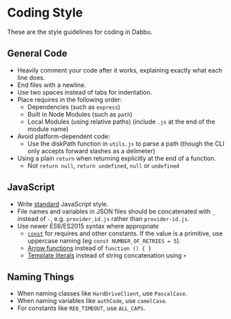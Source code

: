 # Coding Style

These are the style guidelines for coding in Dabbu.

## General Code

- Heavily comment your code after it works, explaining exactly what each line does.
- End files with a newline.
- Use two spaces instead of tabs for indentation.
- Place requires in the following order:
  - Dependencies (such as `express`)
  - Built in Node Modules (such as `path`)
  - Local Modules (using relative paths) (include `.js` at the end of the module name)
- Avoid platform-dependent code:
  - Use the diskPath function in `utils.js` to parse a path (though the CLI only accepts forward slashes as a delimeter)
- Using a plain `return` when returning explicitly at the end of a function.
  - Not `return null`, `return undefined`, `null` or `undefined`

## JavaScript

- Write [standard](https://www.npmjs.com/package/standard) JavaScript style.
- File names and variables in JSON files should be concatenated with `_` instead of `-`, e.g.
  `provider_id.js` rather than `provider-id.js`.
- Use newer ES6/ES2015 syntax where appropriate
  - [`const`](https://developer.mozilla.org/en-US/docs/Web/JavaScript/Reference/Statements/const)
    for requires and other constants.  If the value is a primitive, use uppercase naming (eg `const NUMBER_OF_RETRIES = 5`).
  - [Arrow functions](https://developer.mozilla.org/en-US/docs/Web/JavaScript/Reference/Functions/Arrow_functions)
    instead of `function () { }`
  - [Template literals](https://developer.mozilla.org/en-US/docs/Web/JavaScript/Reference/Template_literals)
    instead of string concatenation using `+`

## Naming Things

- When naming classes like `HardDriveClient`, use `PascalCase`.
- When naming variables like `authCode`, use `camelCase`.
- For constants like `REQ_TIMEOUT`, use `ALL_CAPS`.
